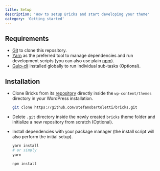 ```yaml
---
title: Setup
description: 'How to setup Bricks and start developing your theme'
category: 'Getting started'
---
```


## Requirements

- [Git](https://git-scm.com/) to clone this repository.
- [Yarn](https://yarnpkg.com/) as the preferred tool to manage dependencies and run development scripts (you can also use plain [npm](https://nodejs.org/)).
- [Gulp-cli](https://github.com/gulpjs/gulp-cli) installed globally to run individual sub-tasks (Optional).

## Installation

- Clone Bricks from its [repository](https://github.com/stefanobartoletti/bricks) directly inside the `wp-content/themes` directory in your WordPress installation.

    <code-block active>

    ```bash
    git clone https://github.com/stefanobartoletti/bricks.git
    ```

    </code-block>

- Delete `.git` directory inside the newly created `bricks` theme folder and initialize a new repository from scratch (Optional).

- Install dependencies with your package manager (the install script will also perform the initial setup).

    <code-group>

    <code-block label="Yarn" active> 

    ```bash
    yarn install
    # or simply
    yarn
    ```
    </code-block>

    <code-block label="npm"> 

    ```bash
    npm install
    ```

    </code-block>

    </code-group>